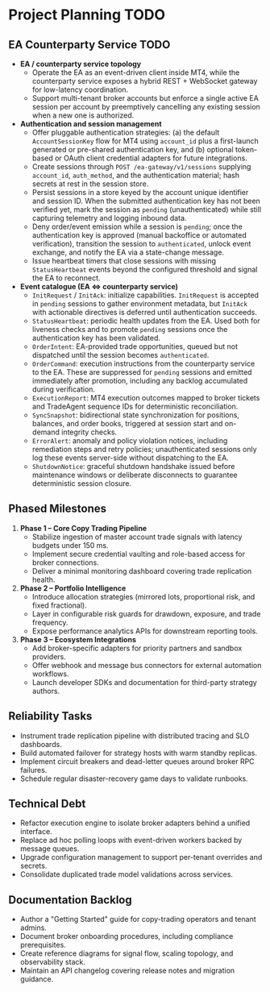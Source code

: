 # Project Planning TODO

## EA Counterparty Service TODO
- **EA / counterparty service topology**
  - Operate the EA as an event-driven client inside MT4, while the counterparty service exposes a hybrid REST + WebSocket gateway for low-latency coordination.
  - Support multi-tenant broker accounts but enforce a single active EA session per account by preemptively cancelling any existing session when a new one is authorized.
- **Authentication and session management**
  - Offer pluggable authentication strategies: (a) the default `AccountSessionKey` flow for MT4 using `account_id` plus a first-launch generated or pre-shared authentication key, and (b) optional token-based or OAuth client credential adapters for future integrations.
  - Create sessions through `POST /ea-gateway/v1/sessions` supplying `account_id`, `auth_method`, and the authentication material; hash secrets at rest in the session store.
  - Persist sessions in a store keyed by the account unique identifier and session ID. When the submitted authentication key has not been verified yet, mark the session as `pending` (unauthenticated) while still capturing telemetry and logging inbound data.
  - Deny order/event emission while a session is `pending`; once the authentication key is approved (manual backoffice or automated verification), transition the session to `authenticated`, unlock event exchange, and notify the EA via a state-change message.
  - Issue heartbeat timers that close sessions with missing `StatusHeartbeat` events beyond the configured threshold and signal the EA to reconnect.
- **Event catalogue (EA ⇔ counterparty service)**
  - `InitRequest` / `InitAck`: initialize capabilities. `InitRequest` is accepted in `pending` sessions to gather environment metadata, but `InitAck` with actionable directives is deferred until authentication succeeds.
  - `StatusHeartbeat`: periodic health updates from the EA. Used both for liveness checks and to promote `pending` sessions once the authentication key has been validated.
  - `OrderIntent`: EA-provided trade opportunities, queued but not dispatched until the session becomes `authenticated`.
  - `OrderCommand`: execution instructions from the counterparty service to the EA. These are suppressed for `pending` sessions and emitted immediately after promotion, including any backlog accumulated during verification.
  - `ExecutionReport`: MT4 execution outcomes mapped to broker tickets and TradeAgent sequence IDs for deterministic reconciliation.
  - `SyncSnapshot`: bidirectional state synchronization for positions, balances, and order books, triggered at session start and on-demand integrity checks.
  - `ErrorAlert`: anomaly and policy violation notices, including remediation steps and retry policies; unauthenticated sessions only log these events server-side without dispatching to the EA.
  - `ShutdownNotice`: graceful shutdown handshake issued before maintenance windows or deliberate disconnects to guarantee deterministic session closure.


## Phased Milestones
1. **Phase 1 – Core Copy Trading Pipeline**
   - Stabilize ingestion of master account trade signals with latency budgets under 150 ms.
   - Implement secure credential vaulting and role-based access for broker connections.
   - Deliver a minimal monitoring dashboard covering trade replication health.
2. **Phase 2 – Portfolio Intelligence**
   - Introduce allocation strategies (mirrored lots, proportional risk, and fixed fractional).
   - Layer in configurable risk guards for drawdown, exposure, and trade frequency.
   - Expose performance analytics APIs for downstream reporting tools.
3. **Phase 3 – Ecosystem Integrations**
   - Add broker-specific adapters for priority partners and sandbox providers.
   - Offer webhook and message bus connectors for external automation workflows.
   - Launch developer SDKs and documentation for third-party strategy authors.

## Reliability Tasks
- Instrument trade replication pipeline with distributed tracing and SLO dashboards.
- Build automated failover for strategy hosts with warm standby replicas.
- Implement circuit breakers and dead-letter queues around broker RPC failures.
- Schedule regular disaster-recovery game days to validate runbooks.

## Technical Debt
- Refactor execution engine to isolate broker adapters behind a unified interface.
- Replace ad hoc polling loops with event-driven workers backed by message queues.
- Upgrade configuration management to support per-tenant overrides and secrets.
- Consolidate duplicated trade model validations across services.

## Documentation Backlog
- Author a "Getting Started" guide for copy-trading operators and tenant admins.
- Document broker onboarding procedures, including compliance prerequisites.
- Create reference diagrams for signal flow, scaling topology, and observability stack.
- Maintain an API changelog covering release notes and migration guidance.
